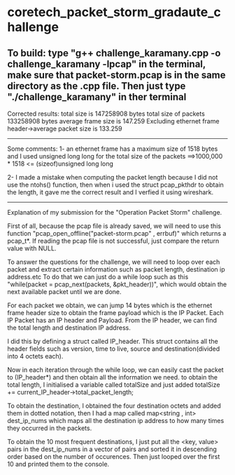 # coretech_packet_storm_gradaute_challenge



To build: type "g++ challenge_karamany.cpp -o challenge_karamany -lpcap" in the terminal, make sure that packet-storm.pcap is in the same directory as the .cpp file.
Then just type "./challenge_karamany" in ther terminal 
----------------------------------------------------------------------------------------------------------------------------------------------------------------
Corrected results:
total size is 147258908 bytes
total size of packets 133258908 bytes
average frame size is 147.259
Excluding ethernet frame header->average packet size is 133.259

----------------------------------------------------------------------------------------------------------------------------------------------------------------
Some comments:
1- an ethernet frame has a maximum size of 1518 bytes and I used unsigned long long for the total size of the packets
==>1000,000 * 1518 <= (sizeof)unsigned long long

2- I made a mistake when computing the packet length because I did not use the ntohs() function, then when i used the struct pcap_pkthdr to obtain the length, it gave me the correct result and I verfied it using wireshark.





----------------------------------------------------------------------------------------------------------------------------------------------------------------


Explanation of my submission for the "Operation Packet Storm" challenge.

First of all, because the pcap file is already saved, we will need to use this function "pcap_open_offline("packet-storm.pcap" , errbuf)" which returns a pcap_t*. If reading the pcap file is not successful, just compare the return value with NULL.

To answer the questions for the challenge, we will need to loop over each packet and extract certain information such as packet length, destination ip address.etc
To do that we can just do a while loop such as this "while(packet = pcap_next(packets, &pkt_header))", which would obtain the next available packet until we are done.


For each packet we obtain, we can jump 14 bytes which is the ethernet frame header size to obtain the frame payload which is the IP Packet.
Each IP Packet has an IP header and Payload. From the IP header, we can find the total length and destination IP address.

I did this by defining a struct called IP_header. This struct contains all the header fields such as version, time to live, source and destination(divided into 4 octets each).

Now in each iteration through the while loop, we can easily cast the packet to (IP_header*) and then obtain all the information we need.
to obtain the total length, I initialised a variable called totalSize and just added totalSize += current_IP_header->total_packet_length;

To obtain the destination, I obtained the four destination octets and added them in dotted notation, then I had a map called map<string , int> dest_ip_nums which maps all the destination ip address to how many times they occurred in the packets.


To obtain the 10 most frequent destinations, I just put all the <key, value> pairs in the dest_ip_nums in a vector of pairs and sorted it in descending order based on the number of occurences. 
Then just looped over the first 10 and printed them to the console.
